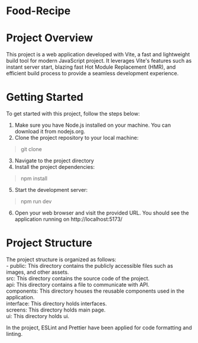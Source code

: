 # Food-Recipe
# Project Overview

This project is a web application developed with Vite, a fast and lightweight build tool for modern JavaScript project.
It leverages Vite's features such as instant server start, blazing fast Hot Module Replacement (HMR), and efficient build process to provide a seamless development experience.

# Getting Started
To get started with this project, follow the steps below:

1. Make sure you have Node.js installed on your machine. You can download it from nodejs.org.
2. Clone the project repository to your local machine:

> git clone <repository-url>

3. Navigate to the project directory
4. Install the project dependencies:

 > npm install

5. Start the development server:

 > npm run dev

6. Open your web browser and visit the provided URL. You should see the application running on  http://localhost:5173/

# Project Structure
 
The project structure is organized as follows:  
     - public: This directory contains the publicly accessible files such as images, and other assets.  
     src: This directory contains the source code of the project.  
api: This directory contains a file to communicate with API.  
components: This directory houses the reusable components used in the application.  
interface: This directory holds interfaces.  
screens: This directory holds main page.  
ui: This directory holds ui.  
 
In the project, ESLint and Prettier have been applied for code formatting and linting.
